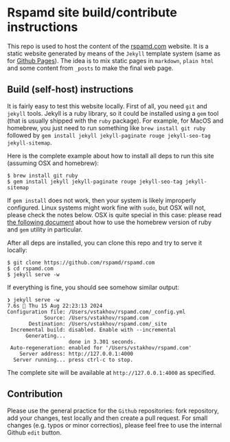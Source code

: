 # Rspamd site build/contribute instructions

This repo is used to host the content of the [rspamd.com](https://www.rspamd.com) website. It is a static website generated by means of the `Jekyll` template system (same as for [Github Pages](https://pages.github.com/)).
The idea is to mix static pages in `markdown`, `plain html` and some content from `_posts` to make the final web page.

## Build (self-host) instructions

It is fairly easy to test this website locally. First of all, you need `git` and `jekyll` tools. Jekyll is a ruby library, so it could be installed using a `gem` tool (that is usually shipped with the `ruby` package). 
For example, for MacOS and homebrew, you just need to run something like `brew install git ruby` followed by `gem install jekyll jekyll-paginate rouge jekyll-seo-tag jekyll-sitemap`.

Here is the complete example about how to install all deps to run this site (assuming OSX and homebrew):

~~~
$ brew install git ruby
$ gem install jekyll jekyll-paginate rouge jekyll-seo-tag jekyll-sitemap
~~~

If `gem install` does not work, then your system is likely improperly configured. Linux systems might work fine with `sudo`, but OSX will not, please check the notes below.
OSX is quite special in this case: please read [the following document](https://mac.install.guide/ruby/13) about how to use the homebrew version of ruby and `gem` utility in particular.

After all deps are installed, you can clone this repo and try to serve it locally:

~~~
$ git clone https://github.com/rspamd/rspamd.com
$ cd rspamd.com
$ jekyll serve -w
~~~


If everything is fine, you should see somehow similar output:

~~~
❯ jekyll serve -w                                                                                                                                                                                                                              7.6s  Thu 15 Aug 22:23:13 2024
Configuration file: /Users/vstakhov/rspamd.com/_config.yml
            Source: /Users/vstakhov/rspamd.com
       Destination: /Users/vstakhov/rspamd.com/_site
 Incremental build: disabled. Enable with --incremental
      Generating...
                    done in 3.301 seconds.
 Auto-regeneration: enabled for '/Users/vstakhov/rspamd.com'
    Server address: http://127.0.0.1:4000
  Server running... press ctrl-c to stop.
~~~

The complete site will be available at `http://127.0.0.1:4000` as specified.

## Contribution

Please use the general practice for the `Github` repositories: fork repository, add your changes, test locally and then create a pull request. For small changes (e.g. typos or minor correctios), please feel free to use the internal Github `edit` button.
